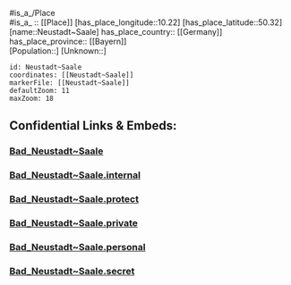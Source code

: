 ﻿---
location: [50.32,10.22] 
mapzoom: [7,12] 
mapmarker: city 
type: City
tags:
- geo/City


SpocWebEntityId: 28969
isDeleted: false
confidential: public

---
#is_a_/Place  
#is_a_ :: [[Place]] 
[has_place_longitude::10.22] 
[has_place_latitude::50.32] 
[name::Neustadt~Saale] 
has_place_country:: [[Germany]]  
has_place_province:: [[Bayern]]  
[Population::] 
[Unknown::] 


```leaflet
id: Neustadt~Saale
coordinates: [[Neustadt~Saale]] 
markerFile: [[Neustadt~Saale]] 
defaultZoom: 11 
maxZoom: 18
```


## Confidential Links & Embeds: 

### [Bad_Neustadt~Saale](/_public/Earth/Continent/Europe/Europe~Central/Germany/Germany~West/Bayern/counties~Bayern/Rhön-Grabfeld/cities~Grabfeld/Bad_Neustadt~Saale.md) 

### [Bad_Neustadt~Saale.internal](/_internal/Earth/Continent/Europe/Europe~Central/Germany/Germany~West/Bayern/counties~Bayern/Rhön-Grabfeld/cities~Grabfeld/Bad_Neustadt~Saale.internal.md) 

### [Bad_Neustadt~Saale.protect](/_protect/Earth/Continent/Europe/Europe~Central/Germany/Germany~West/Bayern/counties~Bayern/Rhön-Grabfeld/cities~Grabfeld/Bad_Neustadt~Saale.protect.md) 

### [Bad_Neustadt~Saale.private](/_private/Earth/Continent/Europe/Europe~Central/Germany/Germany~West/Bayern/counties~Bayern/Rhön-Grabfeld/cities~Grabfeld/Bad_Neustadt~Saale.private.md) 

### [Bad_Neustadt~Saale.personal](/_personal/Earth/Continent/Europe/Europe~Central/Germany/Germany~West/Bayern/counties~Bayern/Rhön-Grabfeld/cities~Grabfeld/Bad_Neustadt~Saale.personal.md) 

### [Bad_Neustadt~Saale.secret](/_secret/Earth/Continent/Europe/Europe~Central/Germany/Germany~West/Bayern/counties~Bayern/Rhön-Grabfeld/cities~Grabfeld/Bad_Neustadt~Saale.secret.md) 
